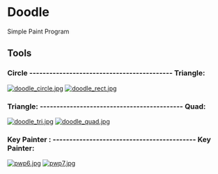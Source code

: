 # Doodle
Simple Paint Program

## Tools

### Circle ------------------------------------------- Triangle:

[![doodle_circle.jpg](https://s17.postimg.org/3po08lhgv/doodle_circle.jpg)](https://postimg.org/image/5hgz3i0tn/) [![doodle_rect.jpg](https://s17.postimg.org/t76esboy7/doodle_rect.jpg)](https://postimg.org/image/7krebaqdn/)

### Triangle: ------------------------------------------- Quad:

 [![doodle_tri.jpg](https://s17.postimg.org/dygheqigv/doodle_tri.jpg)](https://postimg.org/image/8aa6nue4b/) [![doodle_quad.jpg](https://s17.postimg.org/s66637v3z/doodle_quad.jpg)](https://postimg.org/image/pc30prsxn/)

### Key Painter : ------------------------------------------- Key Painter:

[![pwp6.jpg](https://s17.postimg.org/ferzwqg73/pwp6.jpg)](https://postimg.org/image/42feey7i3/) [![pwp7.jpg](https://s17.postimg.org/ag4hi879b/pwp7.jpg)](https://postimg.org/image/8obinbnwb/)
